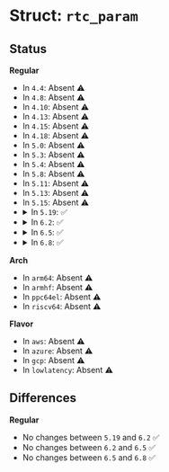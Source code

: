 # Struct: <code>rtc_param</code>

## Status
<b>Regular</b>
<ul>
<li>
In <code>4.4</code>: Absent ⚠️
</li>
<li>
In <code>4.8</code>: Absent ⚠️
</li>
<li>
In <code>4.10</code>: Absent ⚠️
</li>
<li>
In <code>4.13</code>: Absent ⚠️
</li>
<li>
In <code>4.15</code>: Absent ⚠️
</li>
<li>
In <code>4.18</code>: Absent ⚠️
</li>
<li>
In <code>5.0</code>: Absent ⚠️
</li>
<li>
In <code>5.3</code>: Absent ⚠️
</li>
<li>
In <code>5.4</code>: Absent ⚠️
</li>
<li>
In <code>5.8</code>: Absent ⚠️
</li>
<li>
In <code>5.11</code>: Absent ⚠️
</li>
<li>
In <code>5.13</code>: Absent ⚠️
</li>
<li>
In <code>5.15</code>: Absent ⚠️
</li>
<li>
<details>
<summary>In <code>5.19</code>: ✅</summary>

```c
struct rtc_param {
    __u64 param;
    __u64 uvalue;
    __s64 svalue;
    __u64 ptr;
    __u32 index;
    __u32 __pad;
};
```
</details>
</li>
<li>
<details>
<summary>In <code>6.2</code>: ✅</summary>

```c
struct rtc_param {
    __u64 param;
    __u64 uvalue;
    __s64 svalue;
    __u64 ptr;
    __u32 index;
    __u32 __pad;
};
```
</details>
</li>
<li>
<details>
<summary>In <code>6.5</code>: ✅</summary>

```c
struct rtc_param {
    __u64 param;
    __u64 uvalue;
    __s64 svalue;
    __u64 ptr;
    __u32 index;
    __u32 __pad;
};
```
</details>
</li>
<li>
<details>
<summary>In <code>6.8</code>: ✅</summary>

```c
struct rtc_param {
    __u64 param;
    __u64 uvalue;
    __s64 svalue;
    __u64 ptr;
    __u32 index;
    __u32 __pad;
};
```
</details>
</li>
</ul>
<b>Arch</b>
<ul>
<li>
In <code>arm64</code>: Absent ⚠️
</li>
<li>
In <code>armhf</code>: Absent ⚠️
</li>
<li>
In <code>ppc64el</code>: Absent ⚠️
</li>
<li>
In <code>riscv64</code>: Absent ⚠️
</li>
</ul>
<b>Flavor</b>
<ul>
<li>
In <code>aws</code>: Absent ⚠️
</li>
<li>
In <code>azure</code>: Absent ⚠️
</li>
<li>
In <code>gcp</code>: Absent ⚠️
</li>
<li>
In <code>lowlatency</code>: Absent ⚠️
</li>
</ul>

## Differences
<b>Regular</b>
<ul>
<li>
No changes between <code>5.19</code> and <code>6.2</code> ✅
</li>
<li>
No changes between <code>6.2</code> and <code>6.5</code> ✅
</li>
<li>
No changes between <code>6.5</code> and <code>6.8</code> ✅
</li>
</ul>
